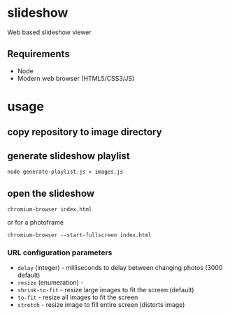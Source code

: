# slideshow
Web based slideshow viewer

## Requirements
 * Node
 * Modern web browser (HTML5/CSS3/JS)

# usage
## copy repository to image directory
## generate slideshow playlist
```
node generate-playlist.js > images.js
```
## open the slideshow
```
chromium-browser index.html
```
or for a photoframe
```
chromium-browser --start-fullscreen index.html
```
### URL configuration parameters
 * `delay` (integer) - milliseconds to delay between changing photos (3000 default)
 * `resize` (enumeration) -
  * `shrink-to-fit` - resize large images to fit the screen (default)
  * `to-fit` - resize all images to fit the screen
  * `stretch` - resize image to fill entire screen (distorts image)
 
